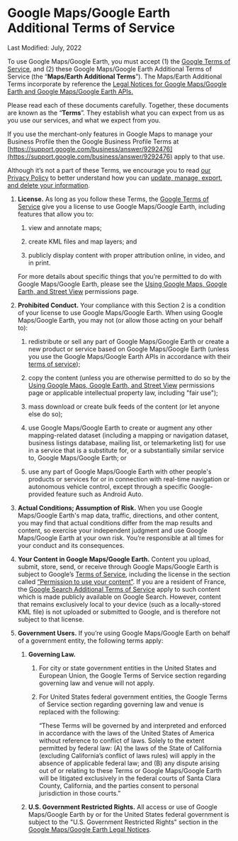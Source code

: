 Google Maps/Google Earth Additional Terms of Service
====================================================

Last Modified: July, 2022

To use Google Maps/Google Earth, you must accept (1) the [Google Terms of Service](https://policies.google.com/terms), and (2) these Google Maps/Google Earth Additional Terms of Service (the “**Maps/Earth Additional Terms**”). The Maps/Earth Additional Terms incorporate by reference the [Legal Notices for Google Maps/Google Earth and Google Maps/Google Earth APIs.](https://www.google.com/intl/en_lu/help/legalnotices_maps/)

Please read each of these documents carefully. Together, these documents are known as the “**Terms**”. They establish what you can expect from us as you use our services, and what we expect from you.

If you use the merchant-only features in Google Maps to manage your Business Profile then the Google Business Profile Terms at [https://support.google.com/business/answer/9292476](https://support.google.com/business/answer/9292476) apply to that use.

Although it’s not a part of these Terms, we encourage you to read [our Privacy Policy](https://policies.google.com/privacy) to better understand how you can [update, manage, export, and delete your information](https://account.google.com/).

1. **License.** As long as you follow these Terms, the [Google Terms of Service](https://policies.google.com/terms) give you a license to use Google Maps/Google Earth, including features that allow you to:
    
    1. view and annotate maps;
        
    2. create KML files and map layers; and
        
    3. publicly display content with proper attribution online, in video, and in print.
        
    
    For more details about specific things that you’re permitted to do with Google Maps/Google Earth, please see the [Using Google Maps, Google Earth, and Street View](https://www.google.com/permissions/geoguidelines/) permissions page.
    
2. **Prohibited Conduct.** Your compliance with this Section 2 is a condition of your license to use Google Maps/Google Earth. When using Google Maps/Google Earth, you may not (or allow those acting on your behalf to):
    
    1. redistribute or sell any part of Google Maps/Google Earth or create a new product or service based on Google Maps/Google Earth (unless you use the Google Maps/Google Earth APIs in accordance with their [terms of service](https://cloud.google.com/maps-platform/terms/));
        
    2. copy the content (unless you are otherwise permitted to do so by the [Using Google Maps, Google Earth, and Street View](https://www.google.com/permissions/geoguidelines/) permissions page or applicable intellectual property law, including "fair use");
        
    3. mass download or create bulk feeds of the content (or let anyone else do so);
        
    4. use Google Maps/Google Earth to create or augment any other mapping-related dataset (including a mapping or navigation dataset, business listings database, mailing list, or telemarketing list) for use in a service that is a substitute for, or a substantially similar service to, Google Maps/Google Earth; or
        
    5. use any part of Google Maps/Google Earth with other people's products or services for or in connection with real-time navigation or autonomous vehicle control, except through a specific Google-provided feature such as Android Auto.
        
3. **Actual Conditions; Assumption of Risk.** When you use Google Maps/Google Earth's map data, traffic, directions, and other content, you may find that actual conditions differ from the map results and content, so exercise your independent judgment and use Google Maps/Google Earth at your own risk. You’re responsible at all times for your conduct and its consequences.
    
4. **Your Content in Google Maps/Google Earth.** Content you upload, submit, store, send, or receive through Google Maps/Google Earth is subject to Google’s [Terms of Service](https://policies.google.com/terms), including the license in the section called [“Permission to use your content”](https://policies.google.com/terms/update#toc-permission). If you are a resident of France, the [Google Search Additional Terms of Service](https://www.google.com/search/about/terms/france/) apply to such content which is made publicly available on Google Search. However, content that remains exclusively local to your device (such as a locally-stored KML file) is not uploaded or submitted to Google, and is therefore not subject to that license.
    
5. **Government Users.** If you’re using Google Maps/Google Earth on behalf of a government entity, the following terms apply:
    
    1. **Governing Law.**
        
        1. For city or state government entities in the United States and European Union, the Google Terms of Service section regarding governing law and venue will not apply.
            
        2. For United States federal government entities, the Google Terms of Service section regarding governing law and venue is replaced with the following:
            
            “These Terms will be governed by and interpreted and enforced in accordance with the laws of the United States of America without reference to conflict of laws. Solely to the extent permitted by federal law: (A) the laws of the State of California (excluding California’s conflict of laws rules) will apply in the absence of applicable federal law; and (B) any dispute arising out of or relating to these Terms or Google Maps/Google Earth will be litigated exclusively in the federal courts of Santa Clara County, California, and the parties consent to personal jurisdiction in those courts.”
            
        
    2. **U.S. Government Restricted Rights.** All access or use of Google Maps/Google Earth by or for the United States federal government is subject to the "U.S. Government Restricted Rights" section in the [Google Maps/Google Earth Legal Notices](https://www.google.com/intl/en_lu/help/legalnotices_maps/).